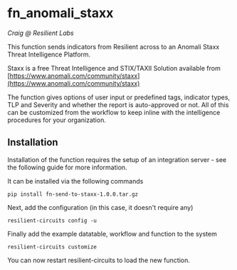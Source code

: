 # fn_anomali_staxx

*Craig @ Resilient Labs*

This function sends indicators from Resilient across to an Anomali Staxx Threat Intelligence Platform.

Staxx is a free Threat Intelligence and STIX/TAXII Solution available from [https://www.anomali.com/community/staxx](https://www.anomali.com/community/staxx)

The function gives options of user input or predefined tags, indicator types, TLP and Severity and whether the report is auto-approved or not. All of this can be customized from the workflow to keep inline with the intelligence procedures for your organization.

## Installation

Installation of the function requires the setup of an integration server - see the following guide for more information.

It can be installed via the following commands

```
pip install fn-send-to-staxx-1.0.0.tar.gz
```

Next, add the configuration (in this case, it doesn't require any)

```
resilient-circuits config -u
```

Finally add the example datatable, workflow and function to the system


```
resilient-circuits customize
```

You can now restart resilient-circuits to load the new function.
